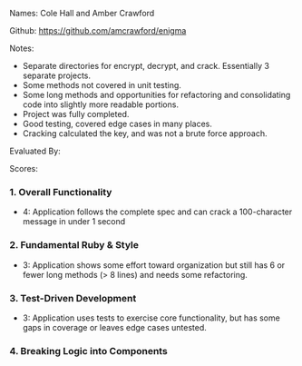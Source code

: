 Names: Cole Hall and Amber Crawford

Github: https://github.com/amcrawford/enigma

Notes:

* Separate directories for encrypt, decrypt, and crack. Essentially 3 separate projects.
* Some methods not covered in unit testing.
* Some long methods and opportunities for refactoring and consolidating code into slightly
more readable portions.
* Project was fully completed.
* Good testing, covered edge cases in many places.
* Cracking calculated the key, and was not a brute force approach.

Evaluated By:

Scores:

### 1. Overall Functionality

* 4: Application follows the complete spec and can crack a 100-character message in under 1 second

### 2. Fundamental Ruby & Style

* 3:  Application shows some effort toward organization but still has 6 or fewer long methods (> 8 lines) and needs some refactoring.

### 3. Test-Driven Development

* 3: Application uses tests to exercise core functionality, but has some gaps in coverage or leaves edge cases untested.

### 4. Breaking Logic into Components


